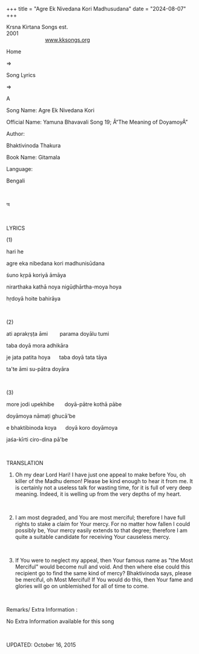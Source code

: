 +++ 
title = "Agre Ek Nivedana Kori Madhusudana"
date = "2024-08-07"
+++

Krsna Kirtana Songs est.
2001                                                                                                                                    
            
www.kksongs.org








Home
 
⇒
 
Song
Lyrics


⇒
 
A


Song
Name: Agre Ek Nivedana Kori


Official
Name: Yamuna Bhavavali Song 19; Â“The Meaning of DoyamoyÂ”


Author:

Bhaktivinoda
Thakura


Book
Name: 
Gitamala


Language:

Bengali


 








অ








 


LYRICS


(1)


hari
he


agre
eka nibedana kori madhunisūdana


śuno
kṛpā koriyā āmāya


nirarthaka
kathā noya nigūḍhārtha-moya hoya


hṛdoyā
hoite bahirāya


 


(2)


ati
aprakṛṣṭa āmi       
parama doyālu tumi


taba
doyā mora adhikāra


je
jata patita hoya      taba doyā tata tāya


ta'te
āmi su-pātra doyāra


 


(3)


more
jodi upekhibe       doyā-pātre
kothā pābe


doyāmoya
nāmaṭi ghucā'be


e
bhaktibinoda koya      doyā koro doyāmoya


jaśa-kīrti
ciro-dina pā'be


 


TRANSLATION


1) Oh
my dear Lord Hari! I have just one appeal to make before You, oh killer of the
Madhu demon! Please be kind enough to hear it from me. It is certainly not a
useless talk for wasting time, for it is full of very deep meaning. Indeed, it
is welling up from the very depths of my heart.


 


2) I
am most degraded, and You are most merciful; therefore I have full rights to
stake a claim for Your mercy. For no matter how fallen I could possibly be,
Your mercy easily extends to that degree; therefore I am quite a suitable
candidate for receiving Your causeless mercy.


 


3) If
You were to neglect my appeal, then Your famous name as "the Most
Merciful" would become null and void. And then where else could this
recipient go to find the same kind of mercy? Bhaktivinoda says, please be
merciful, oh Most Merciful! If You would do this, then Your fame and glories
will go on unblemished for all of time to come.


 


Remarks/ Extra Information
: 


No
Extra Information available for this song


 


UPDATED:
 October 16, 2015
